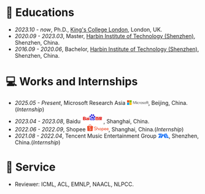 
# 📖 Educations
- *2023.10 - now*, Ph.D., [King's College London](https://www.kcl.ac.uk/), London, UK.
- *2020.09 - 2023.03*, Master, [Harbin Institute of Technology (Shenzhen)](https://www.hitsz.edu.cn/), Shenzhen, China.
- *2016.09 - 2020.06*, Bachelor, [Harbin Institute of Technology (Shenzhen)](https://www.hitsz.edu.cn/), Shenzhen, China.

[//]: # (# 💬 Invited Talks)

[//]: # (- *2022.02*, Hosted MLNLP seminar \| [\[Video\]]&#40;https://www.bilibili.com/video/BV1wF411x7qh&#41;)

[//]: # (- *2021.06*, Audio & Speech Synthesis, Huawei internal talk)

[//]: # (- *2021.03*, Non-autoregressive Speech Synthesis, PaperWeekly & biendata \| [\[video\]]&#40;https://www.bilibili.com/video/BV1uf4y1t7Hr/&#41;)

[//]: # (- *2020.12*, Non-autoregressive Speech Synthesis, Huawei Noah's Ark Lab internal talk)

# 💻 Works and Internships
- *2025.05 - Present*, Microsoft Research Asia <img src='./images/microsoft_logo.svg' style="width: 4em;">, Beijing, China.(_Internship_)
- *2023.04 - 2023.08*, Baidu <img src='./images/baidu-ar21~bgwhite.svg' style="width: 4em;">, Shanghai, China.
- *2022.06 - 2022.09*, Shopee <img src='./images/shopee.svg' style="width: 4em;">, Shanghai, China.(_Internship_) 
- *2021.08 - 2022.04*, Tencent Music Entertainment Group <img src='./images/Tencent_Music.svg' style="width: 2em;">, Shenzhen, China.(_Internship_)

# 🫡 Service

- Reviewer: ICML, ACL, EMNLP, NAACL, NLPCC.